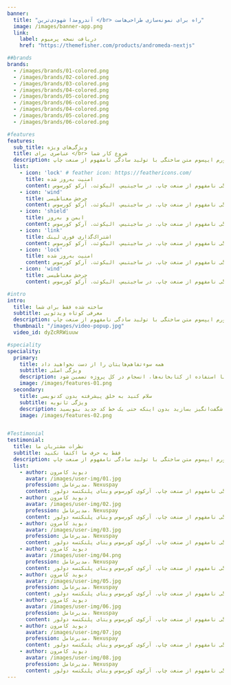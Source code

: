 ```yaml
---
banner:
  title: "آندرومدا شهودی‌ترین </br> راه برای نمونه‌سازی طراحی‌هاست"
  image: /images/banner-app.png
  link:
    label: دریافت نسخه پرمیوم
    href: "https://themefisher.com/products/andromeda-nextjs"

##brands
brands:
  - /images/brands/01-colored.png
  - /images/brands/02-colored.png
  - /images/brands/03-colored.png
  - /images/brands/04-colored.png
  - /images/brands/05-colored.png
  - /images/brands/06-colored.png
  - /images/brands/04-colored.png
  - /images/brands/05-colored.png
  - /images/brands/06-colored.png

#features
features:
  sub_title: ویژگی‌های ویژه
  title: عناصری برای </br> شروع کار شما
  description: لورم ایپسوم متن ساختگی با تولید سادگی نامفهوم از صنعت چاپ </br> و با استفاده از طراحان گرافیک است. چاپگرها و متون بلکه روزنامه.
  list:
    - icon: 'lock' # feather icon: https://feathericons.com/
      title: امنیت به‌روز شده
      content: لورم ایپسوم متن ساختگی با تولید سادگی نامفهوم از صنعت چاپ. در ساجیتیس، الیکوئت. آرکو کورسوس
    - icon: 'wind'
      title: چرخش مغناطیسی
      content: لورم ایپسوم متن ساختگی با تولید سادگی نامفهوم از صنعت چاپ. در ساجیتیس، الیکوئت. آرکو کورسوس
    - icon: 'shield'
      title: ایمن و به‌روز
      content: لورم ایپسوم متن ساختگی با تولید سادگی نامفهوم از صنعت چاپ. در ساجیتیس، الیکوئت. آرکو کورسوس
    - icon: 'link'
      title: اشتراک‌گذاری فوری لینک
      content: لورم ایپسوم متن ساختگی با تولید سادگی نامفهوم از صنعت چاپ. در ساجیتیس، الیکوئت. آرکو کورسوس
    - icon: 'lock'
      title: امنیت به‌روز شده
      content: لورم ایپسوم متن ساختگی با تولید سادگی نامفهوم از صنعت چاپ. در ساجیتیس، الیکوئت. آرکو کورسوس
    - icon: 'wind'
      title: چرخش مغناطیسی
      content: لورم ایپسوم متن ساختگی با تولید سادگی نامفهوم از صنعت چاپ. در ساجیتیس، الیکوئت. آرکو کورسوس

#intro
intro:
  title: ساخته شده فقط برای شما
  subtitle: معرفی کوتاه ویدئویی
  description: لورم ایپسوم متن ساختگی با تولید سادگی نامفهوم از صنعت چاپ </br> و با استفاده از طراحان گرافیک است. چاپگرها و متون بلکه روزنامه.
  thumbnail: "/images/video-popup.jpg"
  video_id: dyZcRRWiuuw

#speciality
speciality:
  primary:
    title: همه سوءتفاهم‌هایتان را از دست نخواهید داد
    subtitle: ویژگی اصلی
    description: از دیدگاه طراحی خود محافظت کنید و هیچ چیز را به تفسیر واگذار نکنید. تعاملات تیمی را به سرعت به اشتراک بگذارید و دسترسی داشته باشید تا با استفاده از کتابخانه‌ها، انسجام در کل پروژه تضمین شود.
    image: /images/features-01.png
  secondary:
    title: سلام کنید به خلق پیشرفته بدون کدنویسی
    subtitle: ویژگی ثانویه
    description: از ساده‌ترین تعاملات تا آن‌هایی که از فرمول‌های سطح اکسل استفاده می‌کنند، پروتوپای همه را پشتیبانی می‌کند. هر روز تعاملات جدید و شگفت‌انگیز بسازید بدون اینکه حتی یک خط کد جدید بنویسید.
    image: /images/features-02.png


#Testimonial
testimonial:
  title: نظرات مشتریان ما
  subtitle: فقط به حرف ما اکتفا نکنید
  description: لورم ایپسوم متن ساختگی با تولید سادگی نامفهوم از صنعت چاپ </br> و با استفاده از طراحان گرافیک است. چاپگرها و متون بلکه روزنامه.
  list:
    - author: دیوید کامرون
      avatar: /images/user-img/01.jpg
      profession: مدیرعامل، Nexuspay
      content: لورم ایپسوم متن ساختگی با تولید سادگی نامفهوم از صنعت چاپ. آرکوی کورسوس ویتای پلنکتسه دولور
    - author: دیوید کامرون
      avatar: /images/user-img/02.jpg
      profession: مدیرعامل، Nexuspay
      content: لورم ایپسوم متن ساختگی با تولید سادگی نامفهوم از صنعت چاپ. آرکوی کورسوس ویتای پلنکتسه دولور
    - author: دیوید کامرون
      avatar: /images/user-img/03.jpg
      profession: مدیرعامل، Nexuspay
      content: لورم ایپسوم متن ساختگی با تولید سادگی نامفهوم از صنعت چاپ. آرکوی کورسوس ویتای پلنکتسه دولور
    - author: دیوید کامرون
      avatar: /images/user-img/04.png
      profession: مدیرعامل، Nexuspay
      content: لورم ایپسوم متن ساختگی با تولید سادگی نامفهوم از صنعت چاپ. آرکوی کورسوس ویتای پلنکتسه دولور
    - author: دیوید کامرون
      avatar: /images/user-img/05.jpg
      profession: مدیرعامل، Nexuspay
      content: لورم ایپسوم متن ساختگی با تولید سادگی نامفهوم از صنعت چاپ. آرکوی کورسوس ویتای پلنکتسه دولور
    - author: دیوید کامرون
      avatar: /images/user-img/06.jpg
      profession: مدیرعامل، Nexuspay
      content: لورم ایپسوم متن ساختگی با تولید سادگی نامفهوم از صنعت چاپ. آرکوی کورسوس ویتای پلنکتسه دولور
    - author: دیوید کامرون
      avatar: /images/user-img/07.jpg
      profession: مدیرعامل، Nexuspay
      content: لورم ایپسوم متن ساختگی با تولید سادگی نامفهوم از صنعت چاپ. آرکوی کورسوس ویتای پلنکتسه دولور
    - author: دیوید کامرون
      avatar: /images/user-img/08.jpg
      profession: مدیرعامل، Nexuspay
      content: لورم ایپسوم متن ساختگی با تولید سادگی نامفهوم از صنعت چاپ. آرکوی کورسوس ویتای پلنکتسه دولور
---
```

